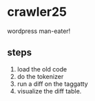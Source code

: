 # crawler25

wordpress man-eater!

## steps

1. load the old code
2. do the tokenizer
3. run a diff on the taggatty
4. visualize the diff table.
